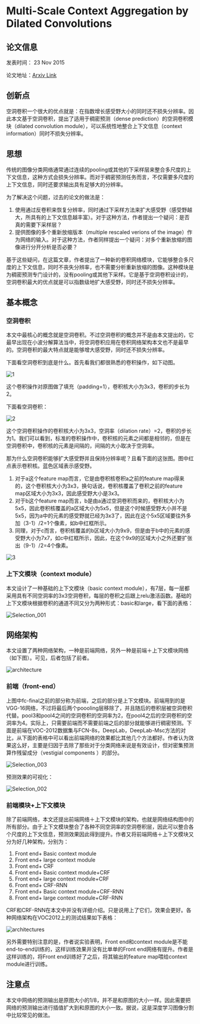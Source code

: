 # Multi-Scale Context Aggregation by Dilated Convolutions

## 论文信息

发表时间： 23 Nov 2015

论文地址：[Arxiv Link](https://arxiv.org/abs/1511.07122)

## 创新点

空洞卷积一个很大的优点就是：在指数增长感受野大小的同时还不损失分辨率。因此本文基于空洞卷积，提出了适用于稠密预测（dense prediction）的空洞卷积模块（dilated convolution module），可以系统性地整合上下文信息（context information）同时不损失分辨率。

## 思想

传统的图像分类网络通常通过连续的pooling或其他的下采样层来整合多尺度的上下文信息，这种方式会损失分辨率。而对于稠密预测任务而言，不仅需要多尺度的上下文信息，同时还要求输出具有足够大的分辨率。

为了解决这个问题，过去的论文的做法是：

1. 使用通过反卷积来恢复分辨率，同时通过下采样方法来扩大感受野（感受野越大，所具有的上下文信息越丰富）。对于这种方法，作者提出一个疑问：是否真的需要下采样层？
2. 提供图像的多个重新放缩版本（multiple rescaled verions of the image）作为网络的输入。对于这种方法，作者同样提出一个疑问：对多个重新放缩的图像进行分开分析是否必要？

基于这些疑问，在这篇文章，作者提出了一种新的卷积网络模块，它能够整合多尺度的上下文信息，同时不丧失分辨率，也不需要分析重新放缩的图像。这种模块是为稠密预测专门设计的，没有pooling或其他下采样。它是基于空洞卷积设计的，空洞卷积最大的优点就是可以指数级地扩大感受野，同时还不损失分辨率。

## 基本概念

### 空洞卷积

本文中最核心的概念就是空洞卷积。不过空洞卷积的概念并不是由本文提出的，它最早出现在小波分解算法当中，将空洞卷积应用在卷积网络架构本文也不是最早的。空洞卷积的最大特点就是能够增大感受野，同时还不损失分辨率。

下面看空洞卷积到底是什么。首先看我们都很熟悉的卷积操作，如下动图。

![1](./pics/1.gif)

这个卷积操作对原图做了填充（padding=1），卷积核大小为3x3，卷积的步长为2。

下面看空洞卷积：

![2](./pics/2.gif)

这个空洞卷积操作的卷积核大小为3x3，空洞率（dilation rate）=2，卷积的步长为1。我们可以看到，标准的卷积操作中，卷积核的元素之间都是相邻的，但是在空洞卷积中，卷积核的元素是间隔的，间隔的大小取决于空洞率。

那为什么空洞卷积能够扩大感受野并且保持分辨率呢？且看下面的这张图。图中红点表示卷积核。蓝色区域表示感受野。

1. 对于a这个feature map而言，它是由卷积核卷积a之前的feature map得来的，这个卷积核大小为3x3，换句话说，卷积核覆盖了卷积之前的feature map区域大小为3x3，因此感受野大小是3x3。
2. 对于b这个feature map而言，b是由a通过空洞卷积而来的，卷积核大小为5x5，因此卷积核覆盖的a区域大小为5x5，但是这个时候感受野大小并不是5x5，因为a中的元素的感受野就已经为3x3了，因此在这个5x5区域要往外多加（3-1）/2=1个像素，如b中红框所示。
3. 同理，对于c而言，卷积核覆盖的b区域大小为9x9，但是由于b中的元素的感受野大小为7x7，如c中红框所示，因此，在这个9x9的区域大小之外还要扩张出（9-1）/2=4个像素。

![3](./pics/3.png)

### 上下文模块（context module）

本文设计了一种基础的上下文模块（basic context module），有7层，每一层都采用具有不同空洞率的3x3空洞卷积，每层的卷积之后跟上relu激活函数。基础的上下文模块根据卷积的通道不同又分为两种形式：basic和large，看下面的表格：

![Selection_001](./pics/Selection_001.png)

## 网络架构

本文设置了两种网络架构，一种是前端网络，另外一种是前端＋上下文模块网络（如下图）。可见，后者包括了前者。

![architecture](./pics/architecture.png)

### 前端（front-end）

上图中fc-final之前的部分称为前端，之后的部分是上下文模块。前端用到的是VGG-16网络，不过将最后两个poooling层移除了，并且随后的卷积层被空洞卷积代替。pool3和pool4之间的空洞卷积的空洞率为2，在pool4之后的空洞卷积的空洞率为4。实际上，只需要前端而不需要前端之后的部分就能够进行稠密预测。下面是前端在VOC-2012数据集与FCN-8s，DeepLab，DeepLab-Msc方法的对比，从下面的表格中可以看出前端网络的效果都比其他几个方法都好。作者认为效果这么好，主要是归因于去除了那些对于分类网络来说是有效设计，但对密集预测算作残留成分（vestigial components ）的部分。

![Selection_003](./pics/Selection_003.png)

预测效果的可视化：

![Selection_002](./pics/Selection_002.png)

### 前端模块+上下文模块

除了前端网络，本文还提出前端网络＋上下文模块的架构，也就是网络结构图中的所有部分。由于上下文模块整合了各种不同空洞率的空洞卷积层，因此可以整合各个尺度的上下文信息，预测效果因此得到提升。作者又将前端网络＋上下文模块又分为好几种架构，分别为：

1. Front end+ Basic context module
2. Front end+ large context module
3. Front end+ CRF
4. Front end+ Basic context module+CRF
5. Front end+ large context module+CRF
6. Front end+ CRF-RNN
7. Front end+ Basic context module+CRF-RNN
8. Front end+ large context module+CRF-RNN

CRF和CRF-RNN在本文中并没有详细介绍。只是说用上了它们，效果会更好。各种网络架构在VOC2012上的测试结果如下表格：

![architectures](./pics/architectures.png)

另外需要特别注意的是，作者说实验表明，Front end和context module是不能end-to-end训练的，这样训练效果并没有比单单的Front end网络有提升。作者是这样训练的，将Front end训练好了之后，将其输出的feature map喂给context module进行训练。

## 注意点

本文中网络的预测输出是原图大小的1/8，并不是和原图的大小一样。因此需要把网络的预测输出进行插值扩大到和原图的大小一致。据说，这是深度学习图像分割中比较常见的做法。

